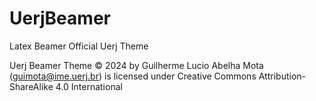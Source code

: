 # UerjBeamer
Latex Beamer Official Uerj Theme

Uerj Beamer Theme © 2024 by Guilherme Lucio Abelha Mota (guimota@ime.uerj.br) is licensed under Creative Commons Attribution-ShareAlike 4.0 International 
